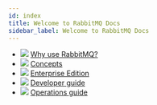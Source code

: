 ```yaml
---
id: index
title: Welcome to RabbitMQ Docs
sidebar_label: Welcome to RabbitMQ Docs
---
```


<div class="doc-tiles"></div>

*   [![](/img/overview/why-rabbitmq.svg)](intro)
    [Why use RabbitMQ?](intro)
*   [![](/img/overview/concepts.svg)](/docs/concepts/)
    [Concepts](/docs/concepts/)
*   [![](/img/overview/enterprise.svg)]()
    [Enterprise Edition]()
*   [![](/img/overview/developer-guide.svg)](/docs/developer/)
    [Developer guide](/docs/developer/)
*   [![](/img/overview/operations-guide.svg)](/docs/operations/)
    [Operations guide](/docs/operations/)
